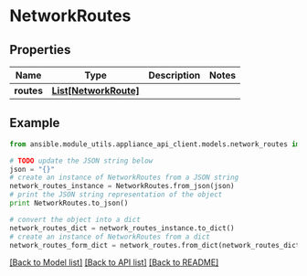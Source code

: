 # NetworkRoutes


## Properties
Name | Type | Description | Notes
------------ | ------------- | ------------- | -------------
**routes** | [**List[NetworkRoute]**](NetworkRoute.md) |  | 

## Example

```python
from ansible.module_utils.appliance_api_client.models.network_routes import NetworkRoutes

# TODO update the JSON string below
json = "{}"
# create an instance of NetworkRoutes from a JSON string
network_routes_instance = NetworkRoutes.from_json(json)
# print the JSON string representation of the object
print NetworkRoutes.to_json()

# convert the object into a dict
network_routes_dict = network_routes_instance.to_dict()
# create an instance of NetworkRoutes from a dict
network_routes_form_dict = network_routes.from_dict(network_routes_dict)
```
[[Back to Model list]](../README.md#documentation-for-models) [[Back to API list]](../README.md#documentation-for-api-endpoints) [[Back to README]](../README.md)


